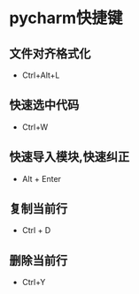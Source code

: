 # pycharm快捷键

## 文件对齐格式化
- Ctrl+Alt+L

## 快速选中代码
- Ctrl+W

## 快速导入模块,快速纠正

- Alt + Enter

## 复制当前行

- Ctrl + D

## 删除当前行

- Ctrl+Y



